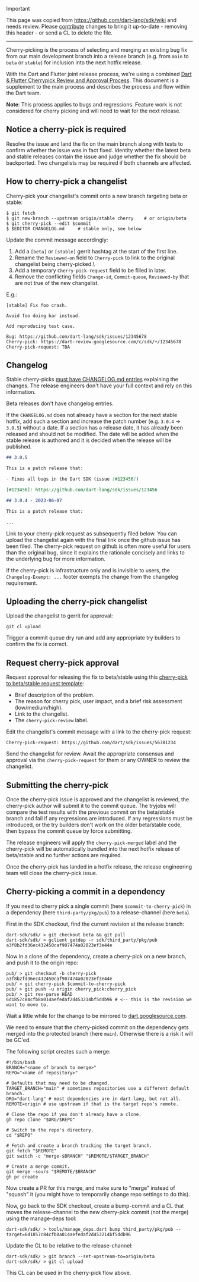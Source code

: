 > [!IMPORTANT]
> This page was copied from https://github.com/dart-lang/sdk/wiki and needs review.
> Please [contribute](../CONTRIBUTING.md) changes to bring it up-to-date -
> removing this header - or send a CL to delete the file.

---

Cherry-picking is the process of selecting and merging an existing bug fix from our main development branch into a release branch (e.g. from `main` to `beta` or `stable`) for inclusion into the next hotfix release.

With the Dart and Flutter joint release process, we're using a combined [Dart & Flutter Cherrypick Review and Approval Process](https://github.com/flutter/flutter/wiki/Flutter-Cherrypick-Process). This document is a supplement to the main process and describes the process and flow within the Dart team.

**Note**: This process applies to bugs and regressions. Feature work is not considered for cherry picking and will need to wait for the next release.

## Notice a cherry-pick is required

Resolve the issue and land the fix on the main branch along with tests to
confirm whether the issue was in fact fixed. Identity whether the latest beta
and stable releases contain the issue and judge whether the fix should be
backported. Two changelists may be required if both channels are affected.

## How to cherry-pick a changelist

Cherry-pick your changelist's commit onto a new branch targeting beta or stable:

```console
$ git fetch
$ git new-branch --upstream origin/stable cherry    # or origin/beta
$ git cherry-pick --edit $commit
$ $EDITOR CHANGELOG.md     # stable only, see below
```

Update the commit message accordingly:

1. Add a `[beta]` or `[stable]` gerrit hashtag at the start of the first line.
2. Rename the `Reviewed-on` field to `Cherry-pick` to link to the original
   changelist being cherry-picked.\
3. Add a temporary `Cherry-pick-request` field to be filled in later.
4. Remove the conflicting fields `Change-id`, `Commit-queue`, `Reviewed-by` that
   are not true of the new changelist.

E.g.:

```
[stable] Fix foo crash.

Avoid foo doing bar instead.

Add reproducing test case.

Bug: https://github.com/dart-lang/sdk/issues/12345678
Cherry-pick: https://dart-review.googlesource.com/c/sdk/+/12345678
Cherry-pick-request: TBA
```

## Changelog

Stable cherry-picks [must have CHANGELOG.md entries](Gerrit-Submit-Requirements#changelog) explaining the changes. The release engineers don't have your full context and rely on this information.

Beta releases don't have changelog entries.

If the `CHANGELOG.md` does not already have a section for the next stable hotfix, add such a section and increase the patch number (e.g. `3.0.4` -> `3.0.5`) without a date. If a section has a release date, it has already been released and should not be modified. The date will be added when the stable release is authored and it is decided when the release will be published.

```markdown
## 3.0.5

This is a patch release that:

- Fixes all bugs in the Dart SDK (issue [#123456])

[#123456]: https://github.com/dart-lang/sdk/issues/123456

## 3.0.4 - 2023-06-07

This is a patch release that:

...
```

Link to your cherry-pick request as subsequently filed below. You can upload the changelist again with the final link once the github issue has been filed. The cherry-pick request on github is often more useful for users than the original bug, since it explains the rationale concisely and links to the underlying bug for more information.

If the cherry-pick is infrastructure only and is invisible to users, the `Changelog-Exempt: ...` footer exempts the change from the changelog requirement.

## Uploading the cherry-pick changelist

Upload the changelist to gerrit for approval:

```console
git cl upload
```

Trigger a commit queue dry run and add any appropriate try builders to confirm
the fix is correct.

## Request cherry-pick approval

Request approval for releasing the fix to beta/stable using
this [cherry-pick to beta/stable request template][cherry-pick-template]:

* Brief description of the problem.
* The reason for cherry pick, user impact, and a brief risk assessment
  (low/medium/high).
* Link to the changelist.
* The `cherry-pick-review` label.

Edit the changelist's commit message with a link to the cherry-pick request:

```
Cherry-pick-request: https://github.com/dart/sdk/issues/56781234
```

Send the changelist for review. Await the appropriate consensus and approval via the
`cherry-pick-request` for them or any OWNER to review the changelist.

## Submitting the cherry-pick

Once the cherry-pick issue is approved and the changelist is reviewed, the 
cherry-pick author will submit it to the commit queue. The tryjobs will compare 
the test results with the previous commit on the beta/stable branch and fail if 
any regressions are introduced. If any regressions must be introduced, or the 
try builders don't work on the older beta/stable code, then bypass the commit queue 
by force submitting.

The release engineers will apply the `cherry-pick-merged` label and the cherry-pick 
will be automatically bundled into the next hotfix release of beta/stable and no 
further actions are required.

Once the cherry-pick has landed in a hotfix release, the release engineering team
will close the cherry-pick issue.

[cherry-pick-template]: https://github.com/dart-lang/sdk/issues/new?assignees=mit-mit%2Cwhesse%2Cathomas%2Cvsmenon%2Citsjustkevin&labels=cherry-pick-review&template=2_cherry_pick.yml&title=%5BCP%5D+%3Ctitle%3E

## Cherry-picking a commit in a dependency

If you need to cherry pick a single commit (here `$commit-to-cherry-pick`) in a dependency (here `third-party/pkg/pub`) to a release-channel (here `beta`).

First in the SDK checkout, find the current revision at the release branch:

```
dart-sdk/sdk/ > git checkout beta && git pull
dart-sdk/sdk/ > gclient getdep -r sdk/third_party/pkg/pub
a3f8b2fd36ec432450caf907474a02023ef3e44e
```

Now in a clone of the dependency, create a cherry-pick on a new branch, and push it to the origin repo:
```
pub/ > git checkout -b cherry-pick a3f8b2fd36ec432450caf907474a02023ef3e44e
pub/ > git cherry-pick $commit-to-cherry-pick
pub/ > git push -u origin cherry_pick:cherry_pick
pub/ > git rev-parse HEAD
6d1857c84cfb8a014aefedaf2d453214bf5ddb96 # <-- this is the revision we want to move to.
```

Wait a little while for the change to be mirrored to [dart.googlesource.com](https://dart.googlesource.com/).

We need to ensure that the cherry-picked commit on the dependency gets merged into the protected branch (here `main`). Otherwise there is a risk it will be GC'ed.

The following script creates such a merge:

```
#!/bin/bash
BRANCH="<name of branch to merge>"
REPO="<name of repository>"

# Defaults that may need to be changed.
TARGET_BRANCH="main" # sometimes repositories use a different default branch.
ORG="dart-lang" # most dependencies are in dart-lang, but not all.
REMOTE=origin # use upstream if that is the target repo's remote.

# Clone the repo if you don't already have a clone.
gh repo clone "$ORG/$REPO"

# Switch to the repo's directory.
cd "$REPO"

# Fetch and create a branch tracking the target branch.
git fetch "$REMOTE"
git switch -c "merge-$BRANCH" "$REMOTE/$TARGET_BRANCH"

# Create a merge commit.
git merge -sours "$REMOTE/$BRANCH"
gh pr create
```

Now create a PR for this merge, and make sure to "merge" instead of "squash" it (you might have to temporarily change repo settings to do this).

Now, go back to the SDK checkout, create a bump-commit and a CL that moves the release-channel to the new cherry-pick commit (not the merge) using the manage-deps tool:

```
dart-sdk/sdk/ > tools/manage_deps.dart bump third_party/pkg/pub --target=6d1857c84cfb8a014aefedaf2d453214bf5ddb96
```

Update the CL to be relative to the release-channel:

```
dart-sdk/sdk/ > git branch --set-upstream-to=origin/beta
dart-sdk/sdk/ > git cl upload
```

This CL can be used in the cherry-pick flow above.
